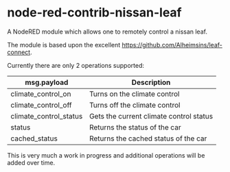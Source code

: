 # node-red-contrib-nissan-leaf

A NodeRED module which allows one to remotely control a nissan leaf.
    
The module is based upon the excellent https://github.com/Alheimsins/leaf-connect.

Currently there are only 2 operations supported:

| msg.payload | Description |
| --------------- | --------------- |  
|  climate_control_on | Turns on the climate control |
|  climate_control_off | Turns off the climate control |
|  climate_control_status | Gets the current climate control status |
|  status | Returns the status of the car |
|  cached_status | Returns the cached status of the car |

This is very much a work in progress and additional operations will be added over time.